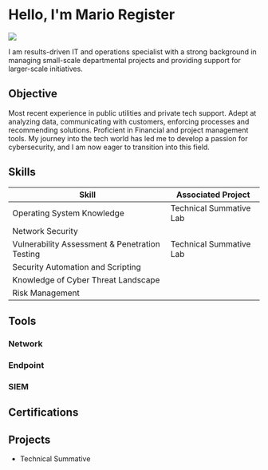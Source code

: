 # Hello, I'm Mario Register
<a href="https://linkedin.com"><img src="https://img.shields.io/badge/-LinkedIn-0072b1?&style=for-the-badge&logo=linkedin&logoColor=white" /></a>


I am results-driven IT and operations specialist with a strong background in managing small-scale departmental projects and providing support for larger-scale initiatives.

## Objective

Most recent experience in public utilities and private tech support. Adept at analyzing data, communicating with customers, enforcing processes and recommending solutions. Proficient in Financial and project management tools. 
My journey into the tech world has led me to develop a passion for cybersecurity, and I am now eager to transition into this field.

## Skills

| Skill                                         | Associated Project         |
|-----------------------------------------------|----------------------------|
| Operating System Knowledge                    | Technical Summative Lab
| Network Security                              | 
| Vulnerability Assessment & Penetration Testing| Technical Summative Lab
| Security Automation and Scripting             | 
| Knowledge of Cyber Threat Landscape           | 
| Risk Management                               | 

## Tools


### Network


### Endpoint


### SIEM


## Certifications


## Projects
- Technical Summative
  
